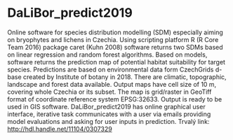 # DaLiBor_predict2019
Online software for species distribution modelling (SDM) especially aiming on bryophytes and lichens in Czechia. Using scripting platform R (R Core Team 2016) package caret (Kuhn 2008) software returns two SDMs based on linear regression and random forest algorithms. Based on models, software returns the prediction map of potential habitat suitability for target species. Predictions are based on environmental data form CzechGrids d-base created by Institute of botany in 2018. There are climatic, topographic, landscape and forest data available. Output maps have cell size of 10 m, covering whole Czechia or its subset. The map is grid/raster in GeoTiff format of coordinate reference system EPSG:32633. Output is ready to be used in GIS software. DaLiBor_predict2019 has online graphical user interface, iterative task communicates with a user via emails providing model evaluations and asking for user inputs in prediction. Trvalý link: http://hdl.handle.net/11104/0307329
